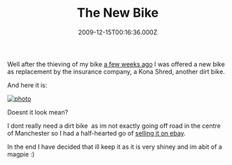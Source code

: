 ﻿---
coverImage: /images/fallback-post-header.png
date: "2009-12-15T00:16:36.000Z"
tags:
  - personal
  - photos
title: The New Bike
oldUrl: /photos-personal/the-new-bike
---

Well after the thieving of my bike [a few weeks ago](https://www.mikecann.blog/misc/bike-be-gone/) I was offered a new bike as replacement by the insurance company, a Kona Shred, another dirt bike.

<!-- more -->

And here it is:

[![photo](https://www.mikecann.blog/wp-content/uploads/2009/12/photo.jpg "photo")](https://www.mikecann.blog/wp-content/uploads/2009/12/photo.jpg)

Doesnt it look mean?

I dont really need a dirt bike  as im not exactly going off road in the centre of Manchester so I had a half-hearted go of [selling it on ebay](https://cgi.ebay.co.uk/ws/eBayISAPI.dll?ViewItem&item=280436238262&ssPageName=STRK:MESELX:IT).

In the end I have decided that ill keep it as it is very shiney and im abit of a magpie :)
